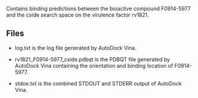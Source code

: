 Contains binding predictions between the bioactive compound F0914-5977 and the cside search space on the virulence factor rv1821.

## Files

- log.txt is the log file generated by AutoDock Vina.

- rv1821_F0914-5977_cside.pdbqt is the PDBQT file generated by AutoDock Vina containing the orientation and binding location of F0914-5977.

- stdoe.txt is the combined STDOUT and STDERR output of AutoDock Vina.

